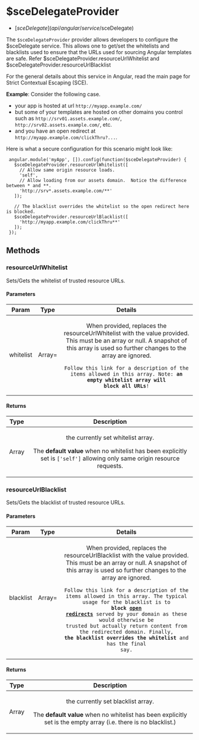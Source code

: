 



# $sceDelegateProvider


* [$sceDelegate](api/angular/service/$sceDelegate)








The `$sceDelegateProvider` provider allows developers to configure the $sceDelegate service.  This allows one to get/set the whitelists and blacklists used to ensure
that the URLs used for sourcing Angular templates are safe.  Refer $sceDelegateProvider.resourceUrlWhitelist and
$sceDelegateProvider.resourceUrlBlacklist

For the general details about this service in Angular, read the main page for Strict Contextual Escaping (SCE).

**Example**:  Consider the following case. <a name="example"></a>

- your app is hosted at url `http://myapp.example.com/`
- but some of your templates are hosted on other domains you control such as
  `http://srv01.assets.example.com/`,  `http://srv02.assets.example.com/`, etc.
- and you have an open redirect at `http://myapp.example.com/clickThru?...`.

Here is what a secure configuration for this scenario might look like:

```
 angular.module('myApp', []).config(function($sceDelegateProvider) {
   $sceDelegateProvider.resourceUrlWhitelist([
     // Allow same origin resource loads.
     'self',
     // Allow loading from our assets domain.  Notice the difference between * and **.
     'http://srv*.assets.example.com/**'
   ]);

   // The blacklist overrides the whitelist so the open redirect here is blocked.
   $sceDelegateProvider.resourceUrlBlacklist([
     'http://myapp.example.com/clickThru**'
   ]);
 });
```







  




## Methods
### resourceUrlWhitelist
Sets/Gets the whitelist of trusted resource URLs.


#### Parameters

| Param | Type | Details |
| :--: | :--: | :--: |
| whitelist | Array= | <p>When provided, replaces the resourceUrlWhitelist with the value provided.  This must be an array or null.  A snapshot of this array is used so further changes to the array are ignored.</p> <pre><code>Follow this link for a description of the items allowed in this array. Note: **an empty whitelist array will block all URLs**!</code></pre>  |




#### Returns</h4>

| Type | Description |
| :--: | :--: |
| Array | <p>the currently set whitelist array.</p> <p>The <strong>default value</strong> when no whitelist has been explicitly set is <code>[&#39;self&#39;]</code> allowing only same origin resource requests.</p>  |




### resourceUrlBlacklist
Sets/Gets the blacklist of trusted resource URLs.


#### Parameters

| Param | Type | Details |
| :--: | :--: | :--: |
| blacklist | Array= | <p>When provided, replaces the resourceUrlBlacklist with the value provided.  This must be an array or null.  A snapshot of this array is used so further changes to the array are ignored.</p> <pre><code>Follow this link for a description of the items allowed in this array. The typical usage for the blacklist is to **block [open redirects](http://cwe.mitre.org/data/definitions/601.html)** served by your domain as these would otherwise be trusted but actually return content from the redirected domain. Finally, **the blacklist overrides the whitelist** and has the final say.</code></pre>  |




#### Returns</h4>

| Type | Description |
| :--: | :--: |
| Array | <p>the currently set blacklist array.</p> <p>The <strong>default value</strong> when no whitelist has been explicitly set is the empty array (i.e. there is no blacklist.)</p>  |










